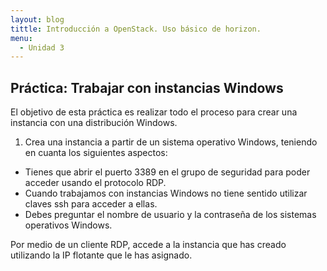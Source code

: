 ```yaml
---
layout: blog
tittle: Introducción a OpenStack. Uso básico de horizon.
menu:
  - Unidad 3
---
```

## Práctica: Trabajar con instancias Windows

El objetivo de esta práctica es realizar todo el proceso para crear una instancia con una distribución Windows.

1) Crea una instancia a partir de un sistema operativo Windows, teniendo en cuanta los siguientes aspectos:

* Tienes que abrir el puerto 3389 en el grupo de seguridad para poder acceder usando el protocolo RDP.
* Cuando trabajamos con instancias Windows no tiene sentido utilizar claves ssh para acceder a ellas.
* Debes preguntar el nombre de usuario y la contraseña de los sistemas operativos Windows.

Por medio de un cliente RDP, accede a la instancia que has creado utilizando la IP flotante que le has asignado.
